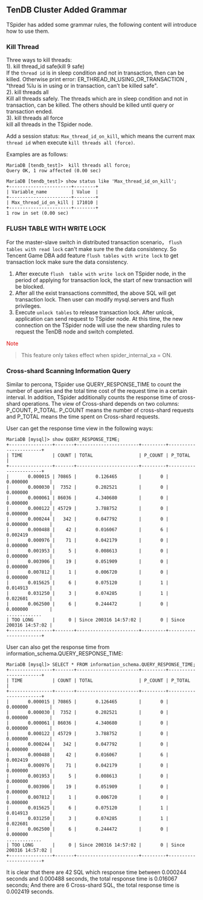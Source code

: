## TenDB Cluster Added Grammar
TSpider has added some grammar rules, the following content will introduce how to use them.

### Kill Thread
Three ways to kill threads:    
1). kill thread_id safe(kill 9 safe)  
If  the `thread id` is in sleep condition and not in transaction, then can be killed. Otherwise print error:  ER_THREAD_IN_USING_OR_TRANSACTION , "thread %lu is in using or in transaction, can't be killed safe".   
2). kill threads all  
  Kill all threads safely. The threads which are in sleep condition and not in transaction, can be killed. The others should be killed until query or transaction ended.  
3). kill threads all force   
kill all threads in the TSpider node.  

Add a session status: `Max_thread_id_on_kill`, which means the current max `thread id` when execute `kill threads all (force)`.    

Examples are as follows:
```
MariaDB [tendb_test]>  kill threads all force;
Query OK, 1 row affected (0.00 sec)

MariaDB [tendb_test]> show status like 'Max_thread_id_on_kill';
+-----------------------+--------+
| Variable_name         | Value  |
+-----------------------+--------+
| Max_thread_id_on_kill | 171010 |
+-----------------------+--------+
1 row in set (0.00 sec)
```

### FLUSH TABLE WITH WRITE LOCK
<a id="write_lock"></a>
For the master-slave switch in distributed transaction scenario， `flush tables with read lock` can't make sure the the data consistency. So Tencent Game DBA add feature `flush tables with write lock` to get transaction lock  make sure the data consistency. 

1. After execute `flush  table with write lock` on TSpider node, in the period of applying for transaction lock, the start of new transaction will be blocked.  
2. After all the exist transactions committed, the above SQL will get transaction lock. Then user can modify mysql.servers and flush privileges.    
3. Execute `unlock tables` to release transaction lock. After unlcok, application can send request to TSpider node.  At this time, the new connection on the TSpider node will use the new sharding rules to request the TenDB node and switch completed.

<font color="#dd0000">Note</font>   
>This feature only takes effect when spider_internal_xa = ON.

### Cross-shard Scanning Information Query
Similar to percona, TSpider use QUERY_RESPONSE_TIME to count  the number of queries and the total time cost of the request time in a certain interval. In addition, TSpider additionally counts the response time of cross-shard operations. 
The view of Cross-shard depends on two columns: P_COUNT, P_TOTAL.  P_COUNT means the number of cross-shard requests and P_TOTAL means the time spent on Cross-shard requests.


User can get the response time view in the following ways:
```
MariaDB [mysql]> show QUERY_RESPONSE_TIME;
+----------------+-------+-----------------------+---------+-----------------------+
| TIME           | COUNT | TOTAL                 | P_COUNT | P_TOTAL               |
+----------------+-------+-----------------------+---------+-----------------------+
|       0.000015 | 70865 |       0.126465        |       0 |       0.000000        |
|       0.000030 |  7352 |       0.202521        |       0 |       0.000000        |
|       0.000061 | 86036 |       4.340680        |       0 |       0.000000        |
|       0.000122 | 45729 |       3.788752        |       0 |       0.000000        |
|       0.000244 |   342 |       0.047792        |       0 |       0.000000        |
|       0.000488 |    42 |       0.016067        |       6 |       0.002419        |
|       0.000976 |    71 |       0.042179        |       0 |       0.000000        |
|       0.001953 |     5 |       0.008613        |       0 |       0.000000        |
|       0.003906 |    19 |       0.051909        |       0 |       0.000000        |
|       0.007812 |     1 |       0.006720        |       0 |       0.000000        |
|       0.015625 |     6 |       0.075120        |       1 |       0.014913        |
|       0.031250 |     3 |       0.074285        |       1 |       0.022601        |
|       0.062500 |     6 |       0.244472        |       0 |       0.000000        |
.............
| TOO LONG       |     0 | Since 200316 14:57:02 |       0 | Since 200316 14:57:02 |
+----------------+-------+-----------------------+---------+-----------------------+
```

User can  also get the response time from information_schema.QUERY_RESPONSE_TIME:
```
MariaDB [mysql]> SELECT * FROM information_schema.QUERY_RESPONSE_TIME;
+----------------+-------+-----------------------+---------+-----------------------+
| TIME           | COUNT | TOTAL                 | P_COUNT | P_TOTAL               |
+----------------+-------+-----------------------+---------+-----------------------+
|       0.000015 | 70865 |       0.126465        |       0 |       0.000000        |
|       0.000030 |  7352 |       0.202521        |       0 |       0.000000        |
|       0.000061 | 86036 |       4.340680        |       0 |       0.000000        |
|       0.000122 | 45729 |       3.788752        |       0 |       0.000000        |
|       0.000244 |   342 |       0.047792        |       0 |       0.000000        |
|       0.000488 |    42 |       0.016067        |       6 |       0.002419        |
|       0.000976 |    71 |       0.042179        |       0 |       0.000000        |
|       0.001953 |     5 |       0.008613        |       0 |       0.000000        |
|       0.003906 |    19 |       0.051909        |       0 |       0.000000        |
|       0.007812 |     1 |       0.006720        |       0 |       0.000000        |
|       0.015625 |     6 |       0.075120        |       1 |       0.014913        |
|       0.031250 |     3 |       0.074285        |       1 |       0.022601        |
|       0.062500 |     6 |       0.244472        |       0 |       0.000000        |
.............
| TOO LONG       |     0 | Since 200316 14:57:02 |       0 | Since 200316 14:57:02 |
+----------------+-------+-----------------------+---------+-----------------------+
```
It is clear that there are 42 SQL which  response time between 0.000244 seconds and 0.000488 seconds, the total response time is 0.016067 seconds; And  there are 6 Cross-shard  SQL, the total response time is  0.002419 seconds.